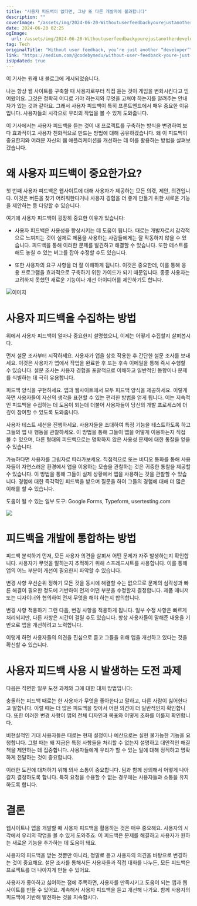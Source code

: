 ```yaml
---
title: "사용자 피드백이 없다면, 그냥 또 다른 개발자에 불과합니다"
description: ""
coverImage: "/assets/img/2024-06-20-Withoutuserfeedbackyourejustanotherdeveloper_0.png"
date: 2024-06-20 02:25
ogImage: 
  url: /assets/img/2024-06-20-Withoutuserfeedbackyourejustanotherdeveloper_0.png
tag: Tech
originalTitle: "Without user feedback, you’re just another “developer”"
link: "https://medium.com/@codebymedu/without-user-feedback-youre-just-another-developer-08328eb1f9ff"
isUpdated: true
---
```





이 기사는 원래 내 블로그에 게시되었습니다.

나는 항상 웹 사이트를 구축할 때 사용자로부터 직접 듣는 것이 게임을 변화시킨다고 믿어왔어요. 그것은 정확히 어디로 가야 하는지와 무엇을 고쳐야 하는지를 알려주는 안내자가 있는 것과 같아요. 그래서 사용자 피드백이 특히 프론트엔드에서 매우 중요한 이유입니다. 사용자들의 시각으로 우리의 작업을 볼 수 있게 도와줍니다.

이 기사에서는 사용자 피드백을 듣는 것이 내 프로젝트를 구축하는 방식을 변경하여 보다 효과적이고 사용자 친화적으로 만드는 방법에 대해 공유하겠습니다. 왜 이 피드백이 중요한지와 여러분 자신의 웹 애플리케이션을 개선하는 데 이를 활용하는 방법을 살펴보겠습니다.

# 왜 사용자 피드백이 중요한가요?

<div class="content-ad"></div>

첫 번째 사용자 피드백은 웹사이트에 대해 사용자가 제공하는 모든 의겏, 제안, 의견입니다. 이것은 버튼을 찾기 어려워한다거나 사용자 경험을 더 좋게 만들기 위한 새로운 기능을 제안하는 등 다양할 수 있습니다.

여기에 사용자 피드백이 굉장히 중요한 이유가 있습니다:

- 사용자 피드백은 사용성을 향상시키는 데 도움이 됩니다. 때로는 개발자로서 감각적으로 느껴지는 것이 실제로 제품을 사용하는 사람들에게는 잘 작동하지 않을 수 있습니다. 피드백을 통해 이러한 문제를 발견하고 해결할 수 있습니다. 또한 테스트를 해도 놓칠 수 있는 버그를 잡아 수정할 수도 있습니다.

- 또한 사용자의 요구 사항을 더 잘 이해하게 됩니다. 이것은 중요한데, 이를 통해 응용 프로그램을 효과적으로 구축하기 위한 가이드가 되기 때문입니다. 종종 사용자는 고려하지 못했던 새로운 기능이나 개선 아이디어를 제안하기도 합니다.

<div class="content-ad"></div>

![이미지](/assets/img/2024-06-20-Withoutuserfeedbackyourejustanotherdeveloper_0.png)

# 사용자 피드백을 수집하는 방법

위에서 사용자 피드백이 얼마나 중요한지 설명했으니, 이제는 어떻게 수집할지 살펴봅시다.

먼저 설문 조사부터 시작하세요. 사용자가 앱을 상호 작용한 후 간단한 설문 조사를 보내세요. 이것은 사용자가 앱에서 작업을 완료한 후 또는 후속 이메일을 통해 즉시 수행할 수 있습니다. 설문 조사는 사용자 경험을 포괄적으로 이해하고 일반적인 동향이나 문제를 식별하는 데 극히 유용합니다.

<div class="content-ad"></div>

피드백 양식을 구현하세요. 앱과 웹사이트에서 모두 피드백 양식을 제공하세요. 이렇게 하면 사용자들이 자신의 생각을 표현할 수 있는 편리한 방법을 얻게 됩니다. 이는 지속적인 피드백을 수집하는 데 도움이 되는데 더불어 사용자들이 당신의 개발 프로세스에 더 깊이 참여할 수 있도록 도와줍니다.

사용자 테스트 세션을 진행하세요. 사용자들을 초대하여 특정 기능을 테스트하도록 하고 그들의 앱 내 행동을 관찰하세요. 이 방법을 통해 그들이 앱을 어떻게 이용하는지 직접 볼 수 있으며, 다른 형태의 피드백으로는 명확하지 않은 사용성 문제에 대한 통찰을 얻을 수 있습니다.

가능하다면 사용자를 그림자로 따라가보세요. 직접적으로 또는 비디오 통화를 통해 사용자들이 자연스러운 환경에서 앱을 이용하는 모습을 관찰하는 것은 귀중한 통찰을 제공할 수 있습니다. 이 방법을 통해 그들이 실제 상황에서 앱을 사용하는 것을 관찰할 수 있습니다. 경험에 대한 즉각적인 피드백을 받으며 질문을 하여 그들의 경험에 대해 더 많은 이해를 할 수 있습니다.

도움이 될 수 있는 일부 도구: Google Forms, Typeform, usertesting.com

<div class="content-ad"></div>

<img src="/assets/img/2024-06-20-Withoutuserfeedbackyourejustanotherdeveloper_1.png" />

# 피드백을 개발에 통합하는 방법

피드백 분석하기 먼저, 모든 사용자 의견을 살펴서 어떤 문제가 자주 발생하는지 확인합니다. 사용자가 무엇을 말하는지 추적하기 위해 스프레드시트를 사용합니다. 이를 통해 앱의 어느 부분이 개선이 필요한지 파악할 수 있습니다.

변경 사항 우선순위 정하기 모든 것을 동시에 해결할 수는 없으므로 문제의 심각성과 빠른 해결이 필요한 정도에 기반하여 먼저 어떤 부분을 수정할지 결정합니다. 제품 매니저 또는 디자이너와 협의하여 먼저 무엇을 해야 하는지 합의합니다.

<div class="content-ad"></div>

변경 사항 적용하기 그런 다음, 변경 사항을 적용하게 됩니다. 일부 수정 사항은 빠르게 처리되지만, 다른 사항은 시간이 걸릴 수도 있습니다. 항상 사용자들이 말해준 내용을 기반으로 앱을 개선하려고 노력합니다.

이렇게 하면 사용자들의 의견을 진심으로 듣고 그들을 위해 앱을 개선하고 있다는 것을 확신할 수 있습니다.

# 사용자 피드백 사용 시 발생하는 도전 과제

다음은 직면한 일부 도전 과제와 그에 대한 대처 방법입니다:

<div class="content-ad"></div>

충돌하는 피드백 때로는 한 사용자가 무엇을 좋아한다고 말하고, 다른 사람이 싫어한다고 말합니다. 이럴 때는 더 많은 피드백을 찾아서 어떤 의견이 더 일반적인지 확인합니다. 또한 이러한 변경 사항이 앱의 전체 디자인과 목표와 어떻게 조화를 이룰지 확인합니다.

비현실적인 기대 사용자들은 때로는 현재 설정이나 예산으로는 실현 불가능한 기능을 요청합니다. 그럴 때는 왜 지금은 특정 사항들을 처리할 수 없는지 설명하고 대안적인 해결책을 제안하는 데 집중합니다. 사용자들에게 우리가 할 수 있는 일에 대해 정직하고 명확하게 전달하는 것이 중요합니다.

이러한 도전에 대처하기 위해 의사 소통이 중요합니다. 팀과 함께 상의해서 어떻게 나아갈지 결정하도록 합니다. 특히 요청을 수용할 수 없는 경우에는 사용자들과 소통을 유지하도록 합니다.

# 결론

<div class="content-ad"></div>

웹사이트나 앱을 개발할 때 사용자 피드백을 활용하는 것은 매우 중요해요. 사용자의 시각에서 우리의 작업을 볼 수 있게 도와주죠. 이 피드백은 문제를 해결하고 사용자가 원하는 새로운 기능을 추가하는 데 도움이 돼요.

사용자의 피드백을 받는 것뿐만 아니라, 정말로 듣고 사용자의 의견을 바탕으로 변경하는 것이 중요해요. 설문 조사를 통해서든 사용자들과 직접 대화를 나누든, 모든 피드백은 프로젝트를 더 나아지게 만들 수 있어요.

사용자가 좋아하고 싫어하는 점에 주목하면, 사용자를 만족시키고 도움이 되는 앱과 웹사이트를 만들 수 있어요. 계속해서 사용자 피드백을 듣고 개선해 나가요. 함께 사용자의 피드백에 기반해 발전하는 것을 지속합시다.
